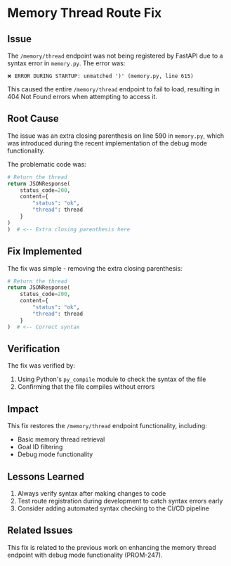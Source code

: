 # Memory Thread Route Fix

## Issue
The `/memory/thread` endpoint was not being registered by FastAPI due to a syntax error in `memory.py`. The error was:

```
❌ ERROR DURING STARTUP: unmatched ')' (memory.py, line 615)
```

This caused the entire `/memory/thread` endpoint to fail to load, resulting in 404 Not Found errors when attempting to access it.

## Root Cause
The issue was an extra closing parenthesis on line 590 in `memory.py`, which was introduced during the recent implementation of the debug mode functionality. 

The problematic code was:
```python
# Return the thread
return JSONResponse(
    status_code=200,
    content={
        "status": "ok",
        "thread": thread
    }
)
)  # <-- Extra closing parenthesis here
```

## Fix Implemented
The fix was simple - removing the extra closing parenthesis:

```python
# Return the thread
return JSONResponse(
    status_code=200,
    content={
        "status": "ok",
        "thread": thread
    }
)  # <-- Correct syntax
```

## Verification
The fix was verified by:
1. Using Python's `py_compile` module to check the syntax of the file
2. Confirming that the file compiles without errors

## Impact
This fix restores the `/memory/thread` endpoint functionality, including:
- Basic memory thread retrieval
- Goal ID filtering
- Debug mode functionality

## Lessons Learned
1. Always verify syntax after making changes to code
2. Test route registration during development to catch syntax errors early
3. Consider adding automated syntax checking to the CI/CD pipeline

## Related Issues
This fix is related to the previous work on enhancing the memory thread endpoint with debug mode functionality (PROM-247).
